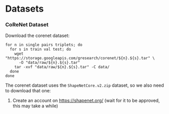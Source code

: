 # Datasets

### CoReNet Dataset

Download the corenet dataset:

```
for n in single pairs triplets; do  
  for s in train val test; do
    wget "https://storage.googleapis.com/gresearch/corenet/${n}.${s}.tar" \
      -O "data/raw/${n}.${s}.tar" 
    tar -xvf "data/raw/${n}.${s}.tar" -C data/ 
  done 
done
```

The corenet dataset uses the ```ShapeNetCore.v2.zip``` dataset, so we also need to download that one:

1. Create an account on https://shapenet.org/ (wait for it to be approved, this may take a while)
